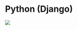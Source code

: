 # Python (Django)

[![](https://img.shields.io/badge/Modul%20Instalasi%20Django-Minggu%20Depan-informational?style=for-the-badge&logo=python&logoColor=FFF)](#)
